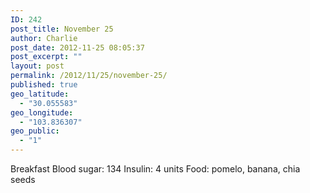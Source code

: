 ```yaml
---
ID: 242
post_title: November 25
author: Charlie
post_date: 2012-11-25 08:05:37
post_excerpt: ""
layout: post
permalink: /2012/11/25/november-25/
published: true
geo_latitude:
  - "30.055583"
geo_longitude:
  - "103.836307"
geo_public:
  - "1"
---
```

Breakfast Blood sugar: 134 Insulin: 4 units Food: pomelo, banana, chia seeds